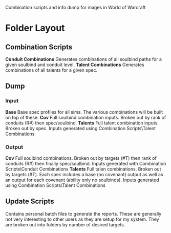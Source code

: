 Combination scripts and info dump for mages in World of Warcraft

# Folder Layout
## Combination Scripts
**Conduit Combinations** Generates combinations of all soulbind paths for a given soulbind and conduit level.
**Talent Combinations** Generates combinations of all talents for a given spec.
## Dump
### Input
**Base** Base spec profiles for all sims. The various combinations will be built on top of these.
**Cov** Full soulbind combination inputs. Broken out by rank of conduits (R#) then spec/soulbind. 
**Talents** Full talent combination inputs. Broken out by spec. Inputs generated using Combination Scripts\Talent Combinations
### Output
**Cov** Full soulbind combinations. Broken out by targets (#T) then rank of conduits (R#) then finally spec/soulbind. Inputs generated with Combination Scripts\Conduit Combinations
**Talents** Full talen combinations. Broken out by targets (#T). Each spec includes a base (no covenant) output as well as an output for each covenant (ability only no soulbinds). Inputs generated using Combination Scripts\Talent Combinations

## Update Scripts
Contains personal batch files to generate the reports. These are generally not very interesting to other users as they are setup for my system. They are broken out into folders by number of desired targets.